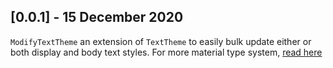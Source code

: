 ## [0.0.1] - 15 December 2020

`ModifyTextTheme` an extension of `TextTheme` to easily bulk update either or both display and body text styles. For more material type system, [read here](https://material.io/design/typography/the-type-system.html)